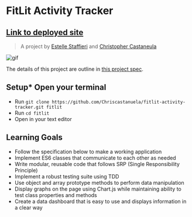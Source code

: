 # FitLit Activity Tracker
## [Link to deployed site](https://chriscastanuela.github.io/fitlit-activity-tracker/)
> A project by [Estelle Staffieri](https://github.com/Estaffieri) and [Christopher Castaneula](https://github.com/Chriscastanuela)</br>

![gif](https://user-images.githubusercontent.com/62910433/100301906-7154ae00-2f56-11eb-96ca-83d97f96b3d7.gif)</br>

The details of this project are outline in [this project spec](http://frontend.turing.io/projects/fitlit.html).

<!--## Project Links-->

## Setup* Open your terminal
* Run `git clone https://github.com/Chriscastanuela/fitlit-activity-tracker.git fitlit`
* Run `cd fitlit`
* Open in your text editor

## Learning Goals
- Follow the specification below to make a working application
- Implement ES6 classes that communicate to each other as needed
- Write modular, reusable code that follows SRP (Single Responsibility Principle)
- Implement a robust testing suite using TDD
- Use object and array prototype methods to perform data manipulation
- Display graphs on the page using Chart.js while maintaining ability to test class properties and methods
- Create a data dashboard that is easy to use and displays information in a clear way
